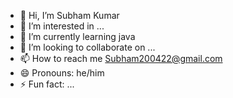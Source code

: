 - 👋 Hi, I’m Subham Kumar
- 👀 I’m interested in ...
- 🌱 I’m currently learning java
- 💞️ I’m looking to collaborate on ...
- 📫 How to reach me Subham200422@gmail.com
- 😄 Pronouns: he/him
- ⚡ Fun fact: ...

<!---
SubhamKumar0/SubhamKumar0 is a ✨ special ✨ repository because its `README.md` (this file) appears on your GitHub profile.
You can click the Preview link to take a look at your changes.
--->
